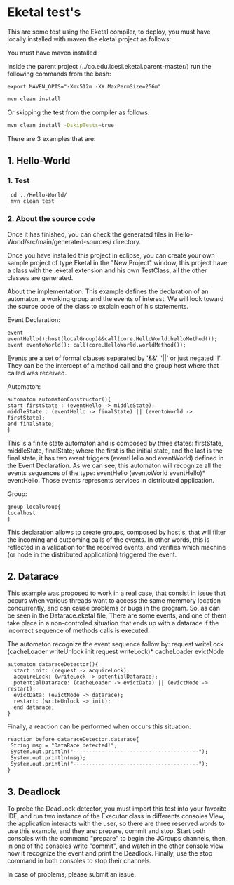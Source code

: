 # Eketal test's

  This are some test using the Eketal compiler, to deploy, you must have locally installed with maven the eketal project as follows:

  You must have maven installed

  Inside the parent project (../co.edu.icesi.eketal.parent-master/) run the following commands from the bash:

```
export MAVEN_OPTS="-Xmx512m -XX:MaxPermSize=256m"
```

```bash
mvn clean install
```

Or skipping the test from the compiler as follows:
```bash
mvn clean install -DskipTests=true
```

There are 3 examples that are:

## 1. Hello-World

### 1. Test
```
 cd ../Hello-World/
 mvn clean test
```

### 2. About the source code
   Once it has finished, you can check the generated files in Hello-World/src/main/generated-sources/ directory.
  
   Once you have installed this project in eclipse, you can create your own sample project of type Eketal in the "New Project" window, this project have a class with the .eketal extension and his own TestClass, all the other classes are generated.
   
   About the implementation: This example defines the declaration of an automaton, a working group and the events of interest. We will look toward the source code of the class to explain each of his statements.
   
   Event Declaration:
   ```
event eventHello():host(localGroup)&&call(core.HelloWorld.helloMethod());
event eventoWorld(): call(core.HelloWorld.worldMethod());
   ```
   Events are a set of formal clauses separated by '&&', '||' or just negated '!'. They can be the intercept of a method call and the group host where that called was received.

   Automaton:
   
   ```
automaton automatonConstructor(){
  start firstState : (eventHello -> middleState);
  middleState : (eventHello -> finalState) || (eventoWorld -> firstState);
  end finalState;
}
   ```
   This is a finite state automaton and is composed by three states: firstState, middleState, finalState; where the first is the initial state, and the last is the final state, it has two event triggers (eventHello and eventWorld) defined in the Event Declaration. As we can see, this automaton will recognize all the events sequences of the type: eventHello (eventoWorld eventHello)* eventHello. Those events represents services in distributed application.
   
   Group:
   ```
group localGroup{
  localhost
}
   ```
   This declaration allows to create groups, composed by host's, that will filter the incoming and outcoming calls of the events. In other words, this is reflected in a validation for the received events, and verifies which machine (or node in the distributed application) triggered the event.


## 2. Datarace
  This example was proposed to work in a real case, that consist in issue that occurs when various threads want to access the same memmory location concurrently, and can cause problems or bugs in the program. So, as can be seen in the Datarace.eketal file, There are some events, and one of them take place in a non-controled situation that ends up with a datarace if the incorrect sequence of methods calls is executed.

  The automaton recognize the event sequence follow by: request writeLock (cacheLoader writeUnlock init request writeLock)* cacheLoader evictNode
```
automaton dataraceDetector(){
  start init: (request -> acquireLock);
  acquireLock: (writeLock -> potentialDatarace);
  potentialDatarace: (cacheLoader -> evictData) || (evictNode -> restart);
  evictData: (evictNode -> datarace);
  restart: (writeUnlock -> init);
  end datarace;
}
```

  Finally, a reaction can be performed when occurs this situation.
 ``` 
reaction before dataraceDetector.datarace{
  String msg = "DataRace detected!";
  System.out.println("----------------------------------------");
  System.out.println(msg);
  System.out.println("----------------------------------------");
}
```

## 3. Deadlock
  
  To probe the DeadLock detector, you must import this test into your favorite IDE, and run two instance of the Executor class in differents consoles View, the application interacts with the user, so there are three reserved words to use this example, and they are: prepare, commit and stop. 
  Start both consoles with the command "prepare" to begin the JGroups channels, then, in one of the consoles write "commit", and watch in the other console view how it recognize the event and print the Deadlock. Finally, use the stop command in both consoles to stop their channels.

In case of problems, please submit an issue.
